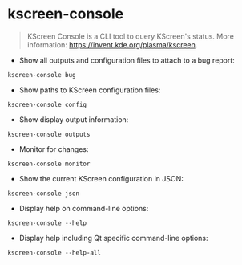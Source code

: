 # kscreen-console

> KScreen Console is a CLI tool to query KScreen's status.
> More information: <https://invent.kde.org/plasma/kscreen>.

- Show all outputs and configuration files to attach to a bug report:

`kscreen-console bug`

- Show paths to KScreen configuration files:

`kscreen-console config`

- Show display output information:

`kscreen-console outputs`

- Monitor for changes:

`kscreen-console monitor`

- Show the current KScreen configuration in JSON:

`kscreen-console json`

- Display help on command-line options:

`kscreen-console --help`

- Display help including Qt specific command-line options:

`kscreen-console --help-all`
